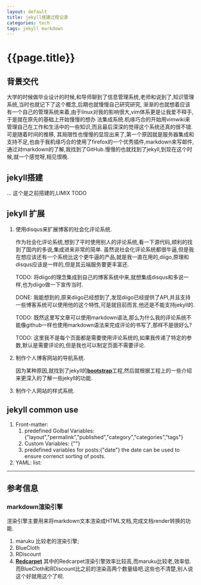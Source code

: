 ```yaml
---
layout: default
title: jekyll搭建过程记录
categories: tech
tags: jekyll markdown
---
```

# {{page.title}}
## 背景交代
大学的时候做毕业设计的时候,和导师聊到了信息管理系统,老师和说到了,知识管理系统,当时也就记下了这个概念,后期也就慢慢自己研究研究,
渐渐的也就想着应该有一个自己的管理系统来着,由于linux对我的影响很大,vim体系更是让我爱不释手,于是就在原先的基础上开始慢慢的想办
法集成系统.机缘巧合的开始用vimwiki来管理自己在工作和生活中的一些知识,而且最后深深的觉得这个系统还真的很不错.可是随着时间的推移,
其局限性也慢慢的显现出来了,第一个原因就是服务器集成和支持不足,也由于我机缘巧合的使用了firefox的一个优秀插件,markdown来写邮件,
通过对markdown的了解,我找到了GitHub.慢慢的也就找到了jekyll,到现在这个时候,就一个感觉呀,相见恨晚.

## jekyll搭建 ##
... 这个是之前搭建的,LIMIX TODO

## jekyll 扩展 ##
1. 使用disqus来扩展博客的社会化评论系统.

	作为社会化评论系统,想到了平时使用别人的评论系统,看一下源代码,顺利的找到了国内的多说,集成进来非常的简单.
	虽然说社会化评论系统都很牛逼,但是我在想应该还有一个系统比这个更牛逼的产品,就是我一直在用的,diigo,原理和disqus应该是一样的,但是其云端服务要更丰富还.

	TODO: 将diigo的理念集成到自己的博客系统中来,就想集成disqus和多说一样,也为diigo做一下宣传当时.

	DONE: 我能想到的,原来diigo已经想到了,发现diigo已经提供了API,并且支持一些博客系统可以使用他的这个特性,可是就目前而言,他还是不能支持jekyll的.

	TODO: 既然这里写文章可以使用markdown语法,那么为什么我的评论系统不能像github一样也使用markdown语法来完成评论的书写了,那样不是很好么?
	
	TODO: 这里我不是每个页面都是需要使用评论系统的,如果我传递了特定的参数,默认是需要评论的,但是我也可以制定页面不需要评论.

1. 制作个人博客网站的导航系统.

	因为某种原因,就找到了jekyll的[**bootstrap**](http://jekyllbootstrap.com/usage/jekyll-quick-start.html "jekyll引导")工程,然后就根据工程上的一些介绍来更深入的了解一些jekyll的功能.

1. 制作个人网站的样式系统.


## jekyll common use ##
1. Front-matter: 
	1. predefined Golbal Variables:{"layout","permalink","published","category","categories","tags"}
	1. Custom Variables: {""}
	1. predefined variables for posts:{"date"} the date can be used to ensure correnct sorting of posts.
1. YAML: list: 

----

## 参考信息 ##

### markdown渲染引擎 ##

渲染引擎主要用来将markdown文本渲染成HTML文档,完成文档render转换的功能.

1. maruku 比较老的渲染引擎;
2. BlueCloth
3. RDiscount
4. [**Redcarpet**](https://github.com/blog/832-rolling-out-the-redcarpet "Redcarpet")
	其中的Redcarpet渲染引擎效率比较高,而maruku比较老,效率低.而BlueCloth和RDiscount比之前的渲染高两个数量级吧.这些也不清楚,别人说这个好就用这个了呗.
